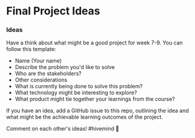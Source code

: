 # Final Project Ideas

### Ideas

Have a think about what might be a good project for week 7-9. 
You can follow this template: 

- Name (Your name)
- Describe the problem you'd like to solve
- Who are the stakeholders?
- Other considerations
- What is currently being done to solve this problem?
- What technology might be interesting to explore? 
- What product might tie together your learnings from the course?

If you have an idea, add a GitHub issue to this repo, outlining the idea and what might be the achievable learning outcomes of the project.

Comment on each other's ideas! #hivemind 🐝
